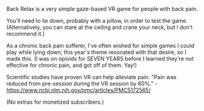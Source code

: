 Back Relax is a very simple gaze-based VR game for people with back pain.

You'll need to lie down, probably with a pillow, in order to test the game. (Alternatively, you can stare at the ceiling and crane your neck, but I don't recommend it.)

As a chronic back pain sufferer, I've often wished for simple games I could play while lying down; this year's theme resonated with that desire, so I made this. (I was on opioids for SEVEN YEARS before I learned they're not effective for chronic pain, and got off of them. Yay!)

Scientific studies have proven VR can help alleviate pain. "Pain was reduced from pre-session during the VR session by 60%." - https://www.ncbi.nlm.nih.gov/pmc/articles/PMC5172565/

(No extras for monetized subscribers.)